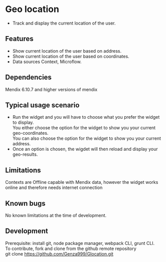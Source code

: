 # Geo location
- Track and display the current location of the user.

## Features
- Show current location of the user based on address.
- Show current location of the user based on coordinates.
- Data sources Context, Microflow.

## Dependencies
Mendix 6.10.7 and higher versions of mendix

## Typical usage scenario
- Run the widget and you will have to choose what you prefer the widget to display.<br />
You either choose the option for the  widget to show you your current geo-coordinates.<br />
You can also choose the option for the widget to show you your current address.
- Once an option is chosen, the wigdet will then reload and display your geo-results.

## Limitations
Contexts are Offline capable with Mendix data, however the widget works online and therefore needs internet connection

## Known bugs
No known limitations at the time of development.

## Development
 Prerequisite: install git, node package manager, webpack CLI, grunt CLI.<br />
 To contribute, fork and clone from the github remote repository<br />
 git clone https://github.com/Genza999/Glocation.git
